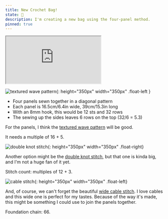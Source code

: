 ```yaml
---
title: New Crochet Bag!
state: 🌱
description: I'm creating a new bag using the four-panel method.
pinned: true
---
```


<iframe src="https://www.youtube.com/embed/nWASW6f-WvM"></iframe>

![textured wave pattern](https://mypicot.com/img/pt-1112.jpg){: height="350px" width="350px" .float-left }

- Four panels sewn together in a diagonal pattern
- Each panel is 16.5cm/6.4in wide, 39cm/15.3in long
- With an 8mm hook, this would be 12 sts and 32 rows
- The sewing up the sides leaves 6 rows on the top (32/6 = 5.3)

For the panels, I think the [textured wave pattern](https://mypicot.com/0029.html) will be good.

It needs a multiple of 16 + 5.

![double knot stitch](https://mypicot.com/img/pt-3999.jpg){: height="350px" width="350px" .float-right}

Another option might be the [double knot stitch](https://mypicot.com/0080.html), but that one is kinda big, and I'm not a huge fan of it yet.

Stitch count: multiples of 12 + 3.

![cable stitch](https://mypicot.com/img/pt-3488-1.jpg){: height="350px" width="350px" .float-left}

And, of course, we can't forget the beautiful [wide cable stitch](https://mypicot.com/2082.html). I love cables and this wide one is perfect for my tastes. Because of the way it's made, this might be something I could use to join the panels together.

Foundation chain: 66.
